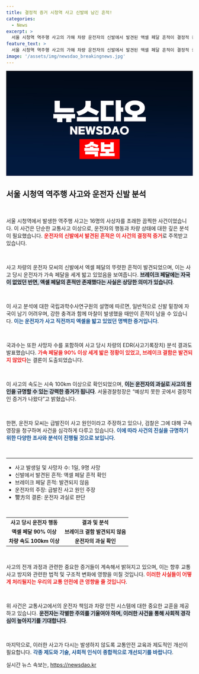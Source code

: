 ```yaml
---
title: 결정적 증거 시청역 사고 신발에 남긴 흔적!
categories:
  - News
excerpt: >
  서울 시청역 역주행 사고의 가해 차량 운전자의 신발에서 발견된 액셀 페달 흔적이 결정적 증거로 떠올랐습니다. 국과수 조사 결과, 운전자는 사고 직전 강하게 가속 페달을 밟았던 것으로 확인됐습니다. 충격적인 사실이 밝혀지면서 운전자의 과실이 더욱 확고해지고 있습니다.
feature_text: >
  서울 시청역 역주행 사고의 가해 차량 운전자의 신발에서 발견된 액셀 페달 흔적이 결정적 증거로 떠올랐습니다. 국과수 조사 결과, 운전자는 사고 직전 강하게 가속 페달을 밟았던 것으로 확인됐습니다. 충격적인 사실이 밝혀지면서 운전자의 과실이 더욱 확고해지고 있습니다.
image: '/assets/img/newsdao_breakingnews.jpg'
---
```


<p><img src="/assets/img/newsdao_breakingnews.jpg" alt="bookingtag 속보" /></p>

<h2 data-ke-size="size26">서울 시청역 역주행 사고와 운전자 신발 분석</h2>

<p data-ke-size="size16">&nbsp;</p>

<p>서울 시청역에서 발생한 역주행 사고는 16명의 사상자를 초래한 끔찍한 사건이었습니다. 이 사건은 단순한 교통사고 이상으로, 운전자의 행동과 차량 상태에 대한 깊은 분석이 필요했습니다. <b><span style="color: #ee2323;">운전자의 신발에서 발견된 흔적은 이 사건의 결정적 증거</span></b>로 주목받고 있습니다. </p>

<p data-ke-size="size16">&nbsp;</p>

<p>사고 차량의 운전자 모씨의 신발에서 엑셀 페달의 뚜렷한 흔적이 발견되었으며, 이는 사고 당시 운전자가 가속 페달을 세게 밟고 있었음을 보여줍니다. <b><span style="background-color: #21538527;">브레이크 페달에는 자국이 없었던 반면, 액셀 페달의 흔적만 존재했다는 사실은 상당한 의미가 있습니다</span></b>. </p>

<p data-ke-size="size16">&nbsp;</p>

<p>이 사고 분석에 대한 국립과학수사연구원의 설명에 따르면, 일반적으로 신발 밑창에 자국이 남기 어려우며, 강한 충격과 함께 마찰이 발생했을 때만이 흔적이 남을 수 있습니다. <b><span style="color: #1a5490;">이는 운전자가 사고 직전까지 액셀을 밟고 있었던 명백한 증거입니다</span></b>. </p>

<p data-ke-size="size16">&nbsp;</p>

<p>국과수는 또한 사망자 수를 포함하여 사고 당시 차량의 EDR(사고기록장치) 분석 결과도 발표했습니다. <b><span style="color: #ee2323;">가속 페달을 90% 이상 세게 밟은 정황이 있었고, 브레이크 결함은 발견되지 않았다</span></b>는 결론이 도출되었습니다. </p>

<p data-ke-size="size16">&nbsp;</p>

<p>이 사고의 속도는 시속 100km 이상으로 확인되었으며, <b><span style="background-color: #21538527;">이는 운전자의 과실로 사고의 원인을 규명할 수 있는 강력한 증거가 됩니다</span></b>. 서울경찰청장은 “예상치 못한 곳에서 결정적인 증거가 나왔다”고 밝혔습니다. </p>

<p data-ke-size="size16">&nbsp;</p>

<p>한편, 운전자 모씨는 급발진이 사고 원인이라고 주장하고 있으나, 검찰은 그에 대해 구속영장을 청구하며 사건을 심각하게 다루고 있습니다. <b><span style="color: #1a5490;">이에 따라 사건의 진실을 규명하기 위한 다양한 조사와 분석이 진행될 것으로 보입니다</span></b>. </p>

<p data-ke-size="size16">&nbsp;</p>

<hr>

<ul>
    <li>사고 발생일 및 사망자 수: 1일, 9명 사망</li>
    <li>신발에서 발견된 흔적: 액셀 페달 흔적 확인</li>
    <li>브레이크 페달 흔적: 발견되지 않음</li>
    <li>운전자의 주장: 급발진 사고 원인 주장</li>
    <li>警方의 결론: 운전자 과실로 판단</li>
</ul>

<p data-ke-size="size16">&nbsp;</p> 

<table style="width:100%">
    <tr>
        <td style="text-align: center; height: 17px;"><b>사고 당시 운전자 행동</b></td>
        <td style="text-align: center; height: 17px;"><b>결과 및 분석</b></td>
    </tr>
    <tr>
        <td style="text-align: center; height: 17px;"><b>액셀 페달 90% 이상</b></td>
        <td style="text-align: center; height: 17px;"><b>브레이크 결함 발견되지 않음</b></td>
    </tr>
    <tr>
        <td style="text-align: center; height: 17px;"><b>차량 속도 100km 이상</b></td>
        <td style="text-align: center; height: 17px;"><b>운전자의 과실 확인</b></td>
    </tr>
</table>

<p data-ke-size="size16">&nbsp;</p> 

<p>사고의 전개 과정과 관련한 중요한 증거들이 계속해서 밝혀지고 있으며, 이는 향후 교통사고 방지와 관련한 법적 및 구조적 변화에 영향을 미칠 것입니다. <b><span style="color: #ee2323;">이러한 사실들이 어떻게 처리될지는 우리의 교통 안전에 큰 영향을 줄 것입니다</span></b>. </p>

<p data-ke-size="size16">&nbsp;</p>

<p>위 사건은 교통사고에서의 운전자 책임과 차량 안전 시스템에 대한 중요한 교훈을 제공하고 있습니다. <b><span style="background-color: #21538527;">운전자는 각별한 주의를 기울여야 하며, 이러한 사건을 통해 사회적 경각심이 높아지기를 기대합니다</span></b>. </p>

<p data-ke-size="size16">&nbsp;</p> 

<p>마지막으로, 이러한 사고가 다시는 발생하지 않도록 교통안전 교육과 제도적인 개선이 필요합니다. <b><span style="color: #1a5490;">각종 제도와 기술, 사회적 인식이 종합적으로 개선되기를 바랍니다</span></b>.</p>
실시간 뉴스 속보는, <a href="https://newsdao.kr" rel="dofollow">https://newsdao.kr</a>



